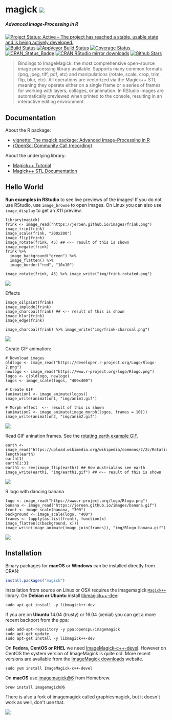 # magick ![](http://www.textfiles.com/underconstruction/HeHeartlandPark2601underconstructionbar9.gif)

##### *Advanced Image-Processing in R*

[![Project Status: Active – The project has reached a stable, usable state and is being actively developed.](http://www.repostatus.org/badges/latest/active.svg)](http://www.repostatus.org/#active)
[![Build Status](https://travis-ci.org/ropensci/magick.svg?branch=master)](https://travis-ci.org/ropensci/magick)
[![AppVeyor Build Status](https://ci.appveyor.com/api/projects/status/github/ropensci/magick?branch=master&svg=true)](https://ci.appveyor.com/project/jeroen/magick)
[![Coverage Status](https://codecov.io/github/ropensci/magick/coverage.svg?branch=master)](https://codecov.io/github/ropensci/magick?branch=master)
[![CRAN_Status_Badge](http://www.r-pkg.org/badges/version/magick)](https://cran.r-project.org/package=magick)
[![CRAN RStudio mirror downloads](http://cranlogs.r-pkg.org/badges/magick)](https://cran.r-project.org/package=magick)
[![Github Stars](https://img.shields.io/github/stars/ropensci/magick.svg?style=social&label=Github)](https://github.com/ropensci/magick)

> Bindings to ImageMagick: the most comprehensive open-source image
  processing library available. Supports many common formats (png, jpeg, tiff,
  pdf, etc) and manipulations (rotate, scale, crop, trim, flip, blur, etc).
  All operations are vectorized via the Magick++ STL meaning they operate either
  on a single frame or a series of frames for working with layers, collages,
  or animation. In RStudio images are automatically previewed when printed to
  the console, resulting in an interactive editing environment.

## Documentation

About the R package:

  - [vignette: 	The magick package: Advanced Image-Processing in R](https://cran.r-project.org/web/packages/magick/vignettes/intro.html)
  - [rOpenSci Community Call (recording)](https://vimeo.com/channels/rocommunitycalls/180799058)

About the underlying library:

 - [Magick++ Tutorial](https://www.imagemagick.org/Magick++/tutorial/Magick++_tutorial.pdf)
 - [Magick++ STL Documentation](https://www.imagemagick.org/Magick++/STL.html)

## Hello World

**Run examples in RStudio** to see live previews of the images! If you do not use RStudio, use `image_browse` to open images. On Linux you can also use `image_display` to get an X11 preview.

```{r eval = FALSE}
library(magick)
frink <- image_read("https://jeroen.github.io/images/frink.png")
image_trim(frink)
image_scale(frink, "200x200")
image_flip(frink)
image_rotate(frink, 45) ## <-- result of this is shown
image_negate(frink)
frink %>% 
  image_background("green") %>% 
  image_flatten() %>%
  image_border("red", "10x10")
```

```{r eval = FALSE, include = FALSE}
image_rotate(frink, 45) %>% image_write("img/frink-rotated.png")
```

![](img/frink-rotated.png)

Effects

```{r eval = FALSE}
image_oilpaint(frink)
image_implode(frink)
image_charcoal(frink) ## <-- result of this is shown
image_blur(frink)
image_edge(frink)
```

```{r eval = FALSE, include = FALSE}
image_charcoal(frink) %>% image_write("img/frink-charcoal.png")
```

![](img/frink-charcoal.png)

Create GIF animation:

```{r eval = FALSE}
# Download images
oldlogo <- image_read("https://developer.r-project.org/Logo/Rlogo-2.png")
newlogo <- image_read("https://www.r-project.org/logo/Rlogo.png")
logos <- c(oldlogo, newlogo)
logos <- image_scale(logos, "400x400")

# Create GIF
(animation1 <- image_animate(logos))
image_write(animation1, "img/anim1.gif")

# Morph effect  <-- result of this is shown
(animation2 <- image_animate(image_morph(logos, frames = 10)))
image_write(animation2, "img/anim2.gif")
```

![](img/anim2.gif)

Read GIF anination frames. See the [rotating earth example GIF](https://upload.wikimedia.org/wikipedia/commons/2/2c/Rotating_earth_%28large%29.gif).

```{r eval = FALSE}
earth <- image_read("https://upload.wikimedia.org/wikipedia/commons/2/2c/Rotating_earth_%28large%29.gif")
length(earth)
earth[1]
earth[1:3]
earth1 <- rev(image_flip(earth)) ## How Austrialans see earth
image_write(earth1, "img/earth1.gif") ## <-- result of this is shown
```

![](img/earth1.gif)

R logo with dancing banana

```{r eval = FALSE}
logo <- image_read("https://www.r-project.org/logo/Rlogo.png")
banana <- image_read("https://jeroen.github.io/images/banana.gif")
front <- image_scale(banana, "300")
background <- image_scale(logo, "400")
frames <- lapply(as.list(front), function(x) image_flatten(c(background, x)))
image_write(image_animate(image_join(frames)), "img/Rlogo-banana.gif")
```

![](img/Rlogo-banana.gif)

## Installation

Binary packages for __macOS__ or __Windows__ can be installed directly from CRAN:

```r
install.packages("magick")
```

Installation from source on Linux or OSX requires the imagemagick [`Magick++`](https://www.imagemagick.org/Magick++/Documentation.html) library. On __Debian or Ubuntu__ install [libmagick++-dev](https://packages.debian.org/testing/libmagick++-dev):

```
sudo apt-get install -y libmagick++-dev
```

If you are on __Ubuntu__ 14.04 (trusty) or 16.04 (xenial) you can get a more recent backport from the ppa:

```
sudo add-apt-repository -y ppa:opencpu/imagemagick
sudo apt-get update
sudo apt-get install -y libmagick++-dev 
```

On __Fedora__,  __CentOS or RHEL__ we need [ImageMagick-c++-devel](https://apps.fedoraproject.org/packages/ImageMagick-c++-devel). However on CentOS the system version of ImageMagick is quite old. More recent versions are available from the [ImageMagick downloads](https://www.imagemagick.org/download/linux/CentOS/x86_64/) website.

```
sudo yum install ImageMagick-c++-devel
````

On __macOS__ use [imagemagick@6](https://github.com/Homebrew/homebrew-core/blob/master/Formula/imagemagick@6.rb) from Homebrew.

```
brew install imagemagick@6
```

There is also a fork of imagemagick called graphicsmagick, but it doesn't work as well, don't use that.

[![](http://www.ropensci.org/public_images/github_footer.png)](http://ropensci.org)
